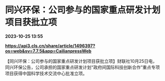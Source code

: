 # 同兴环保：公司参与的国家重点研发计划项目获批立项

**2023-10-25 13:55**

**https://api3.cls.cn/share/article/1496397?os=web&sv=7.7.5&app=CailianpressWeb**

【同兴环保：公司参与的国家重点研发计划项目获批立项】财联社10月25日电，同兴环保公告，公司承担的国家重点研发计划“政府间国际科技创新合作”重点专项项目获得中国科学技术交流中心批准立项。